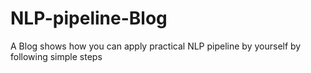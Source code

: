 # NLP-pipeline-Blog
A Blog shows how you can apply practical NLP pipeline by yourself by following simple steps
